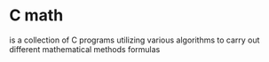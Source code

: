 # C math 
is a collection of C programs utilizing various algorithms to carry out different mathematical methods
formulas
